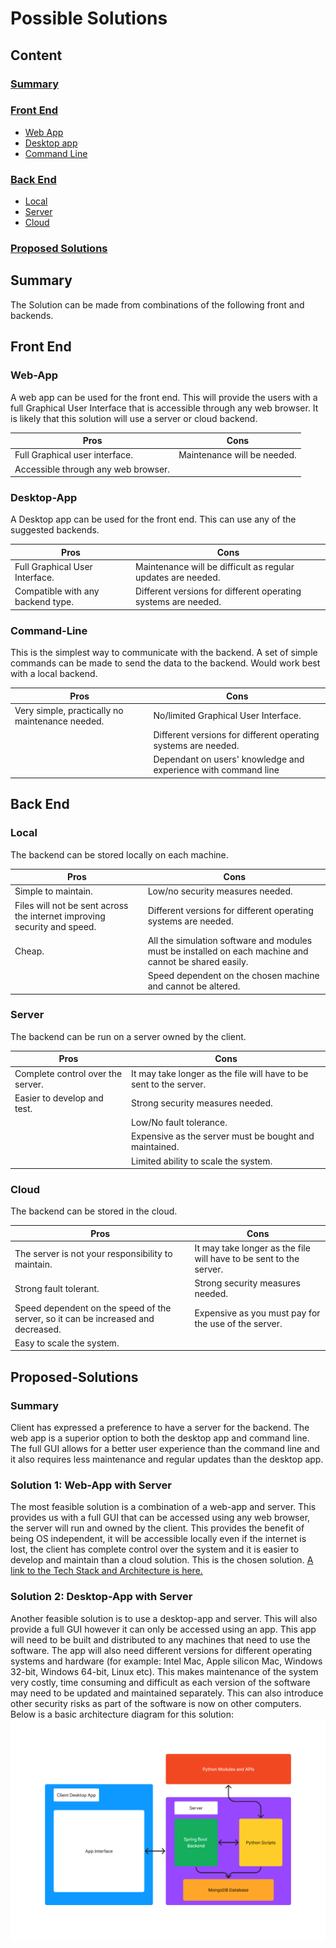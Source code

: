 
# Possible Solutions
## Content 
### [Summary](#Summary)
### [Front End](#Front-End) 
* [Web App](#Web-App)
* [Desktop app](#Desktop-App)
* [Command Line](#Command-Line)


### [Back End](#Back-End)
* [Local](#Local)
* [Server](#Server)
* [Cloud](#Cloud)

### [Proposed Solutions](#Proposed-Solutions)

## Summary
The Solution can be made from combinations of the following front and backends.

## Front End

### Web-App

A web app can be used for the front end. This will provide the users with a full Graphical User Interface that is accessible through any web browser. It is likely that this solution will use a server or cloud backend. 

| Pros| Cons| 
| ----- | ----------- | 
| Full Graphical user interface. | Maintenance will be needed. |
| Accessible through any web browser. |  |


### Desktop-App

A Desktop app can be used for the front end. This can use any of the suggested backends.

| Pros| Cons| 
| ----- | ----------- | 
| Full Graphical User Interface. | Maintenance will be difficult as regular updates are needed. |
| Compatible with any backend type. | Different versions for different operating systems are needed. |

### Command-Line
This is the simplest way to communicate with the backend. A set of simple commands can be made to send the data to the backend. Would work best with a local backend.

| Pros| Cons| 
| ----- | ----------- | 
| Very simple, practically no maintenance needed. | No/limited Graphical User Interface. |
|  | Different versions for different operating systems are needed. |
|  | Dependant on users' knowledge and experience with command line |

## Back End

### Local
The backend can be stored locally on each machine. 

| Pros| Cons| 
| ----- | ----------- | 
| Simple to maintain. | Low/no security measures needed. |
| Files will not be sent across the internet improving security and speed. | Different versions for different operating systems are needed. |
| Cheap. | All the simulation software and modules must be installed on each machine and cannot be shared easily. |
|  | Speed dependent on the chosen machine and cannot be altered. |

### Server
The backend can be run on a server owned by the client.

| Pros| Cons| 
| ----- | ----------- | 
| Complete control over the server. | It may take longer as the file will have to be sent to the server. |
| Easier to develop and test. | Strong security measures needed. | 
|  | Low/No fault tolerance. | 
|  | Expensive as the server must be bought and maintained. | 
|  | Limited ability to scale the system. | 

### Cloud
The backend can be stored in the cloud. 

| Pros| Cons| 
| ----- | ----------- | 
| The server is not your responsibility to maintain. | It may take longer as the file will have to be sent to the server. |
| Strong fault tolerant. | Strong security measures needed. | 
| Speed dependent on the speed of the server, so it can be increased and decreased. | Expensive as you must pay for the use of the server. | 
| Easy to scale the system. |  | 

## Proposed-Solutions

### Summary
Client has expressed a preference to have a server for the backend.
The web app is a superior option to both the desktop app and command line. The full GUI allows for a better user experience than the command line and it also requires less maintenance and regular updates than the desktop app.

### Solution 1: Web-App with Server
The most feasible solution is a combination of a web-app and server. This provides us with a full GUI that can be accessed using any web browser, the server will run and owned by the client. This provides the benefit of being OS independent, it will be accessible locally even if the internet is lost, the client has complete control over the system and it is easier to develop and maintain than a cloud solution.
This is the chosen solution. [A link to the Tech Stack and Architecture is here.](./documentation/TechStackAndArchitecture.md)

### Solution 2: Desktop-App with Server
Another feasible solution is to use a desktop-app and server. This will also provide a full GUI however it can only be accessed using an app. This app will need to be built and distributed to any machines that need to use the software. The app will also need different versions for different operating systems and hardware (for example: Intel Mac, Apple silicon Mac, Windows 32-bit, Windows 64-bit, Linux etc). This makes maintenance of the system very costly, time consuming and difficult as each version of the software may need to be updated and maintained separately. This can also introduce other security risks as part of the software is now on other computers.
Below is a basic architecture diagram for this solution:
![Architecture Diagram for the Desktop-App Server solution.](./assets/DesktopArchitecture.png)